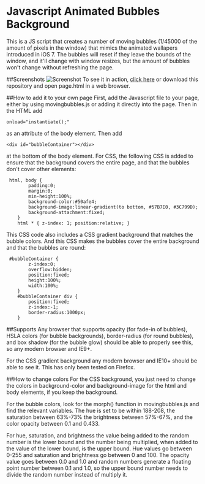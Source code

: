 # Javascript Animated Bubbles Background
This is a JS script that creates a number of moving bubbles (1/45000 of the amount of pixels in the window) that mimics the animated wallapers introduced in iOS 7. The bubbles will reset if they leave the bounds of the window, and it'll change with window resizes, but the amount of bubbles won't change without refreshing the page.

##Screenshots
![Screenshot](https://raw.github.com/ggodone-maresca/JS-Animated-Bubbles-Background/master/screenshot.png)
To see it in action, [click here](https://b5e08cbe644529bdd9db0e7d2807c369d493b676.googledrive.com/secure/AB5fxWBxl7r6ycyaNmPcmy2TI4fYUgwIAAfok0PtvU7WflPnb-Txz0TY4yrvVNzyM7Lm_weg3r50kcKICBkLsWWTuUiv5IiBVfv4jTQIIeV3wREVQPAOoTW1j27bROqdvrfaxtt7vl4Ve5UOZ8M51-aOGGWwswkH91WMLHkvm_zB5JeR4LuHnKxOv0OosvGCJybUSP3KTBp_LBUdb1Ar_47U-WyUa0UbHuZPn0EFKaLvDICumvHjjycrU-0YCSWQBg9oIe019AWfACQZ0BiGQphRD3j8AP6OVlQ3HBaxxqAu_AFlBbSXbDAjYZrEud9NrHI7JDOmmd_iJgMr4DQetTAS_hqEFMfIZK3E2_nTjb4vSNUjo4SKpvnyNL4vaUxg_LZX-9hksq4wnb_9Xd2pt-JYw6eMTjEk78reYAHfsk10j7NV50fOXX_SW8myBU264MDHY4ahG9b7vfR-n6O0jZOeKLymkhKkwuXnU_XsN9T3Ut7fpXYszXt2nCiVtNvmKJBjwqWjD1ju4X_2dSYPv9oWpulGa6hmMutXXbZ7AHmH8Mb8k6kRVRjEz2L1O4k7Qo04R31-CvAI/host/0B_U9kZs_GIcWOUtteTAyYmVhZ0k/) or download this repository and open page.html in a web browser.

##How to add it to your own page
First, add the Javascript file to your page, either by using movingbubbles.js or adding it directly into the page. Then in the HTML add
<pre><code>onload="instantiate();"</code></pre>
as an attribute of the body element. Then add
<pre><code>&lt;div id="bubbleContainer"&gt;&lt;/div&gt;</code></pre>
at the bottom of the body element. For CSS, the following CSS is added to ensure that the background covers the entire page, and that the bubbles don't cover other elements:
<pre><code>	html, body {
		padding:0;
		margin:0;
		min-height:100%;
		background-color:#50afe4;
		background-image:linear-gradient(to bottom, #57B7E0, #3C799D);
		background-attachment:fixed;
	}
	html * { z-index: 1; position:relative; }
</code></pre>
This CSS code also includes a CSS gradient background that matches the bubble colors.
And this CSS makes the bubbles cover the entire background and that the bubbles are round:
<pre><code>	#bubbleContainer {
		z-index:0;
		overflow:hidden;
		position:fixed;
		height:100%;
		width:100%;
	}
	#bubbleContainer div {
		position:fixed;
		z-index:-1;
		border-radius:1000px;
	}
</code></pre>

##Supports
Any browser that supports opacity (for fade-in of bubbles), HSLA colors (for bubble backgrounds), border-radius (for round bubbles), and box shadow (for the bubble glow) should be able to properly see this, so any modern browser and IE9+.

For the CSS gradient background any modern browser and IE10+ should be able to see it. This has only been tested on Firefox.

##How to change colors
For the CSS background, you just need to change the colors in background-color and background-image for the html and body elements, if you keep the background.

For the bubble colors, look for the morph() function in movingbubbles.js and find the relevant variables. The hue is set to be within 188-208, the saturation between 63%-73% the brightness between 57%-67%, and the color opacity between 0.1 and 0.433.

For hue, saturation, and brightness the value being added to the random number is the lower bound and the number being multiplied, when added to the value of the lower bound, is the upper bound. Hue values go between 0-255 and saturation and brightness go between 0 and 100. The opacity value goes between 0.0 and 1.0 and random numbers generate a floating point number between 0.1 and 1.0, so the upper bound number needs to divide the random number instead of multiply it.

